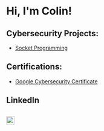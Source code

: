 <h1>Hi, I'm Colin!</h1>

<h2>Cybersecurity Projects:</h2>

<!-- - [Active Directory Lab](https://github.com/ColChoqCWC/Active_Directory_Lab) -->
- [Socket Programming](https://github.com/ColChoqCWC/Socket_Programming)

<!--<h2>Web Devlopemnt Projects</h2> -->

<!--- [Concert Info Website](https://github.com/ColChoqCWC/Concert_Website)-->

<h2>Certifications:</h2>

- [Google Cybersecurity Certificate](https://www.coursera.org/account/accomplishments/professional-cert/6MTNJZG48PLH)

<h2>LinkedIn<h2>

[<img align="left" alt="JoshMadakor | LinkedIn" width="22px" src="https://cdn.jsdelivr.net/npm/simple-icons@v3/icons/linkedin.svg" />][linkedin]

[linkedin]: https://www.linkedin.com/in/colin-choquette

